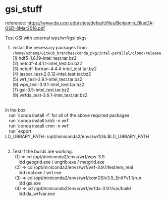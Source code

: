 # gsi_stuff
reference:
https://www.da.ucar.edu/sites/default/files/Benjamin_BlueDA-GSD-8Mar2016.pdf

Test GSI with external wps/wrf/gsi pkgs
1. Install the necessary packages from `/home/szhang/GitHub_branches/conda_pkg/intel-parallel/cloud/release` <br />
(1) hdf5-1.8.19-intel_test.tar.bz2 <br />
(2) netcdf-4.4.1.1-intel_test.tar.bz2 <br />
(3) netcdf-fortran-4.4.4-intel_test.tar.bz2 <br />
(4) jasper_test-2.0.12-intel_test.tar.bz2 <br />
(5) wrf_test-3.9.1-intel_test.tar.bz2 <br />
(6) wps_test-3.9.1-intel_test.tar.bz2 <br />
(7) gsi-3.5-intel_test.tar.bz2 <br />
(8) wrfda_test-3.9.1-intel_test.tar.bz2 <br />
<br />
In the box: <br />
&nbsp;&nbsp;&nbsp;run `conda install -f` for all of the above required packages <br />
&nbsp;&nbsp;&nbsp;run `conda install krb5 -n wrf` <br />
&nbsp;&nbsp;&nbsp;run `conda install crtm -n wrf` <br />
&nbsp;&nbsp;&nbsp;run `export LD_LIBRARY_PATH=/opt/miniconda2/envs/wrf/lib:$LD_LIBRARY_PATH` <br />
<br />

2. Test if the builds are working: <br />
&nbsp;&nbsp;(1) => cd /opt/miniconda2/envs/wrf/wps-3.9 <br />
&nbsp;&nbsp;&nbsp;&nbsp;&nbsp;ldd geogrid.exe / ungrib.exe / metgrid.exe <br />
&nbsp;&nbsp;(2) => cd /opt/miniconda2/envs/wrf/wrf-3.9.1/test/em_real <br />
&nbsp;&nbsp;&nbsp;&nbsp;&nbsp;ldd real.exe / wrf.exe <br />
&nbsp;&nbsp;(3) => cd /opt/miniconda2/envs/wrf/comGSIv3.5_EnKFv1.1/run <br />
&nbsp;&nbsp;&nbsp;&nbsp;&nbsp;ldd gsi.exe <br />
&nbsp;&nbsp;(4) => cd /opt/miniconda2/envs/wrf/wrfda-3.9.1/var/build <br />
&nbsp;&nbsp;&nbsp;&nbsp;&nbsp;ldd da_wrfvar.exe <br />





